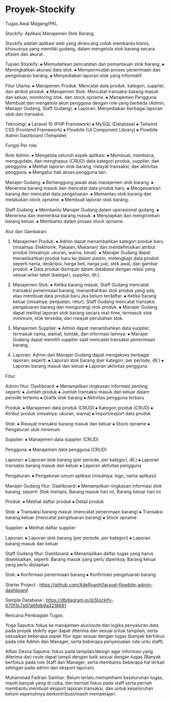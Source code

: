 # Proyek-Stockify
Tugas Awal Magang/PKL


Stockify: Aplikasi Manajemen Stok Barang

Stockify adalah aplikasi web yang dirancang untuk membantu bisnis, khususnya yang memiliki gudang, dalam mengelola stok barang secara efisien dan akurat.

Tujuan Stockify:
⦁	Memudahkan pencatatan dan pemantauan stok barang.
⦁	Meningkatkan akurasi data stok.
⦁	Mempermudah proses penerimaan dan pengeluaran barang.
⦁	Menyediakan laporan stok yang informatif.

Fitur Utama:
⦁	Manajemen Produk: Mencatat data produk, kategori, supplier, dan atribut produk.
⦁	Manajemen Stok: Mencatat transaksi barang masuk dan keluar, monitoring stok, dan stock opname.
⦁	Manajemen Pengguna: Membuat dan mengelola akun pengguna dengan role yang berbeda (Admin, Manajer Gudang, Staff Gudang).
⦁	Laporan: Menyediakan berbagai laporan stok dan transaksi.

Teknologi:
⦁	Laravel 10 (PHP Framework)
⦁	MySQL (Database)
⦁	Tailwind CSS (Frontend Framework)
⦁	Flowbite (UI Component Library)
⦁	Flowbite Admin Dashboard (Template)


Fungsi Per role

Role Admin:
⦁	Mengelola seluruh aspek aplikasi.
⦁	Membuat, membaca, mengupdate, dan menghapus (CRUD) data kategori produk, supplier, dan pengguna.
⦁	Melihat laporan stok barang, riwayat transaksi, dan aktivitas pengguna.
⦁	Mengatur hak akses pengguna lain.

Manajer Gudang:
⦁	Bertanggung jawab atas manajemen stok barang.
⦁	Menerima barang masuk dan mencatat data produk baru.
⦁	Mengeluarkan barang dan mencatat data pengeluaran.
⦁	Memantau stok barang dan melakukan stock opname.
⦁	Membuat laporan stok barang.

Staff Gudang:
⦁	Membantu Manajer Gudang dalam operasional gudang.
⦁	Menerima dan memeriksa barang masuk.
⦁	Menyiapkan dan mengirimkan barang keluar.
⦁	Membantu dalam proses stock opname.


Alur dan Gambaran:

1.	Manajemen Produk:
⦁	Admin dapat menambahkan kategori produk baru (misalnya: Elektronik, Pakaian, Makanan) dan mendefinisikan atribut produk (misalnya: ukuran, warna, berat).
⦁	Manajer Gudang dapat menambahkan produk baru ke dalam sistem, melengkapi data produk seperti nama, deskripsi, harga beli, harga jual, stok awal, dan gambar produk.
⦁	Data produk disimpan dalam database dengan relasi yang sesuai antar tabel (kategori, supplier, dll.).

2. Manajemen Stok:
⦁	Ketika barang masuk, Staff Gudang mencatat transaksi penerimaan barang, menambahkan stok produk yang ada, atau membuat data produk baru jika belum terdaftar.
⦁	Ketika barang keluar (misalnya: penjualan, retur), Staff Gudang mencatat transaksi pengeluaran barang dan mengurangi stok produk.
⦁	Manajer Gudang dapat melihat laporan stok barang secara real-time, termasuk stok minimum, stok tersedia, dan riwayat perubahan stok.

3. Manajemen Supplier:
⦁	Admin dapat menambahkan data supplier, termasuk nama, alamat, kontak, dan informasi lainnya.
⦁	Manajer Gudang dapat memilih supplier saat mencatat transaksi penerimaan barang.

4. Laporan:
Admin dan Manajer Gudang dapat mengakses berbagai laporan, seperti:
⦁	Laporan stok barang (per kategori, per periode, dll.)
⦁	Laporan barang masuk dan keluar
⦁	Laporan aktivitas pengguna


Fitur:

Admin fitur:
Dashboard:
⦁	Menampilkan ringkasan informasi penting, seperti:
⦁	Jumlah produk
⦁	Jumlah transaksi masuk dan keluar dalam periode tertentu
⦁	Grafik stok barang
⦁	Aktivitas pengguna terbaru

Produk:
⦁	Manajemen data produk (CRUD)
⦁	Kategori produk (CRUD)
⦁	Atribut produk (misalnya: ukuran, warna)
⦁	Import/export data produk

Stok:
⦁	Riwayat transaksi barang masuk dan keluar
⦁	Stock opname
⦁	Pengaturan stok minimum

Supplier:
⦁	Manajemen data supplier (CRUD)

Pengguna:
⦁	Manajemen data pengguna (CRUD)

Laporan:
⦁	Laporan stok barang (per periode, per kategori, dll.)
⦁	Laporan transaksi barang masuk dan keluar
⦁	Laporan aktivitas pengguna

Pengaturan:
⦁	Pengaturan umum aplikasi (misalnya: logo, nama aplikasi)

Manajer Gudang fitur:
Dashboard:
⦁	Menampilkan ringkasan informasi stok barang, seperti: Stok menipis, Barang masuk hari ini, Barang keluar hari ini

Produk:
⦁	Melihat daftar produk
⦁	Detail produk

Stok:
⦁	Transaksi barang masuk (mencatat penerimaan barang)
⦁	Transaksi barang keluar (mencatat pengeluaran barang)
⦁	Stock opname

Supplier:
⦁	Melihat daftar supplier

Laporan:
⦁	Laporan stok barang (per periode, per kategori)
⦁	Laporan barang masuk dan keluar

Staff Gudang fitur:
Dashboard:
⦁	Menampilkan daftar tugas yang harus diselesaikan, seperti: Barang masuk yang perlu diperiksa, Barang keluar yang perlu disiapkan

Stok:
⦁	Konfirmasi penerimaan barang
⦁	Konfirmasi pengeluaran barang


Starter Project : https://github.com/AdeRyanH/laravel-flowbite-admin-dashboard

Sample Database : https://dbdiagram.io/d/Stockify-670f3c7a97a66db9a3218681


Rencana Pembagian Tugas:

Yoga Saputra: fokus ke manajemen alur/route dan logika penyaluran data pada proyek stokify agar dapat diterima dan sesuai untuk tampilan, serta sesuaikan beberapa aspek fitur agar sesuai dengan tugas (banyak berfokus pada role Admin dan Manager, serta beberapa penyesuaian rute untu staff).

Alfian Desna Saputra: fokus pada tampilan/design agar informasi yang diterima dari route dapat tampil dengan baik sesuai dengan tugas (Banyak berfokus pada role Staff dan Manager, serta membantu beberapa hal terkait setingan pada admin dan eksport laporan). 

Muhammad Fadrian Samhar: Belum terlalu memamhami keseluruhan tugas, masih banyak yang di coba, dan berniat fokus pada staff serta pernah membantu membuat eksport laporan transaksi, dan untuk keseluruhan belum sepenuhnya berkontribusi/masih mempelajari.
